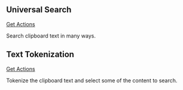 ## Universal Search

<a href='/docs/actions/universal-search.json'>Get Actions</a>

Search clipboard text in many ways.

## Text Tokenization

<a href='/docs/actions/text-tokenization.json'>Get Actions</a>

Tokenize the clipboard text and select some of the content to search.